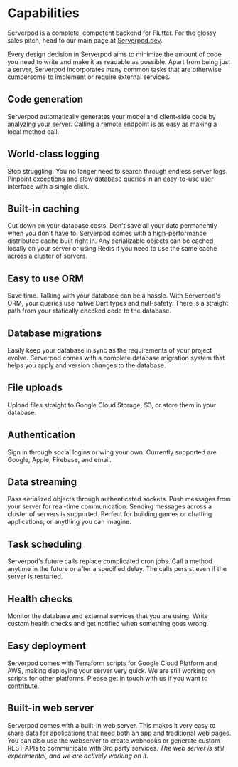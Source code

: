# Capabilities

Serverpod is a complete, competent backend for Flutter. For the glossy sales pitch, head to our main page at [Serverpod.dev](https://serverpod.dev).

Every design decision in Serverpod aims to minimize the amount of code you need to write and make it as readable as possible. Apart from being just a server, Serverpod incorporates many common tasks that are otherwise cumbersome to implement or require external services.

## Code generation

Serverpod automatically generates your model and client-side code by analyzing your server. Calling a remote endpoint is as easy as making a local method call.

## World-class logging

Stop struggling. You no longer need to search through endless server logs. Pinpoint exceptions and slow database queries in an easy-to-use user interface with a single click.

## Built-in caching

Cut down on your database costs. Don't save all your data permanently when you don't have to. Serverpod comes with a high-performance distributed cache built right in. Any serializable objects can be cached locally on your server or using Redis if you need to use the same cache across a cluster of servers.

## Easy to use ORM

Save time. Talking with your database can be a hassle. With Serverpod's ORM, your queries use native Dart types and null-safety. There is a straight path from your statically checked code to the database.

## Database migrations

Easily keep your database in sync as the requirements of your project evolve. Serverpod comes with a complete database migration system that helps you apply and version changes to the database.

## File uploads

Upload files straight to Google Cloud Storage, S3, or store them in your database.

## Authentication

Sign in through social logins or wing your own. Currently supported are Google, Apple, Firebase, and email.

## Data streaming

Pass serialized objects through authenticated sockets. Push messages from your server for real-time communication. Sending messages across a cluster of servers is supported. Perfect for building games or chatting applications, or anything you can imagine.

## Task scheduling

Serverpod's future calls replace complicated cron jobs. Call a method anytime in the future or after a specified delay. The calls persist even if the server is restarted.

## Health checks

Monitor the database and external services that you are using. Write custom health checks and get notified when something goes wrong.

## Easy deployment

Serverpod comes with Terraform scripts for Google Cloud Platform and AWS, making deploying your server very quick. We are still working on scripts for other platforms. Please get in touch with us if you want to [contribute](/contribute).

## Built-in web server

Serverpod comes with a built-in web server. This makes it very easy to share data for applications that need both an app and traditional web pages. You can also use the webserver to create webhooks or generate custom REST APIs to communicate with 3rd party services. _The web server is still experimental, and we are actively working on it_.
